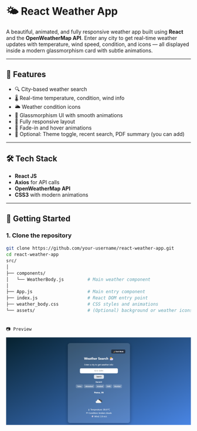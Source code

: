 # 🌤️ React Weather App

A beautiful, animated, and fully responsive weather app built using **React** and the **OpenWeatherMap API**. Enter any city to get real-time weather updates with temperature, wind speed, condition, and icons — all displayed inside a modern glassmorphism card with subtle animations.

---

## 🚀 Features

- 🔍 City-based weather search
- 🌡️ Real-time temperature, condition, wind info
- 🌥️ Weather condition icons
- 🌈 Glassmorphism UI with smooth animations
- 📱 Fully responsive layout
- 🔄 Fade-in and hover animations
- 🧠 Optional: Theme toggle, recent search, PDF summary (you can add)

---

## 🛠️ Tech Stack

- **React JS**
- **Axios** for API calls
- **OpenWeatherMap API**
- **CSS3** with modern animations

---

## 🔧 Getting Started

### 1. Clone the repository

```bash
git clone https://github.com/your-username/react-weather-app.git
cd react-weather-app
src/
│
├── components/
│   └── WeatherBody.js         # Main weather component
│
├── App.js                     # Main entry component
├── index.js                   # React DOM entry point
├── weather_body.css           # CSS styles and animations
└── assets/                    # (Optional) background or weather icons


📷 Preview
```
![alt text](image.png)
